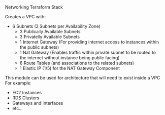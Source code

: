 Networking Terraform Stack

Creates a VPC with:
  - 6 Subnets (2 Subnets per Availability Zone)
    - 3 Publically Available Subnets
    - 3 Privatelly Available Subnets
    - 1 Internet Gateway (For providing internet access to instances within the public subnets)
    - 1 Nat Gateway (Enables traffic within private subnet to be routed to the internet without instance being public facing)
    - 6 Route Tables (and associations to the related subnets)
    - 1 Elastic IP (1/5) for the NAT Gateway Component

This module can be used for architecture that will need to exist inside a VPC
For example:
  - EC2 Instances
  - RDS Clusters
  - Gateways and Interfaces
  - etc...
